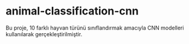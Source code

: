 # animal-classification-cnn
Bu proje, 10 farklı hayvan türünü sınıflandırmak amacıyla CNN modelleri kullanılarak gerçekleştirilmiştir. 
